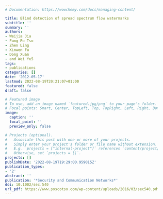 ```yaml
---
# Documentation: https://wowchemy.com/docs/managing-content/

title: Blind detection of spread spectrum flow watermarks
subtitle: ''
summary: ''
authors:
- Weijia Jia
- Fung Po Tso
- Zhen Ling
- Xinwen Fu
- Dong Xuan
- and Wei Yu5
tags:
- publications
categories: []
date: '2012-05-17'
lastmod: 2022-08-19T20:21:07+01:00
featured: false
draft: false

# Featured image
# To use, add an image named `featured.jpg/png` to your page's folder.
# Focal points: Smart, Center, TopLeft, Top, TopRight, Left, Right, BottomLeft, Bottom, BottomRight.
image:
  caption: ''
  focal_point: ''
  preview_only: false

# Projects (optional).
#   Associate this post with one or more of your projects.
#   Simply enter your project's folder or file name without extension.
#   E.g. `projects = ["internal-project"]` references `content/project/deep-learning/index.md`.
#   Otherwise, set `projects = []`.
projects: []
publishDate: '2022-08-19T19:29:00.959015Z'
publication_types:
- '2'
abstract: ''
publication: '*Security and Communication Networks*'
doi: 10.1002/sec.540
url_pdf: https://www.poscotso.com/wp-content/uploads/2016/03/sec540.pdf
---
```

